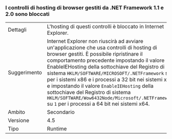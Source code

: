 ### <a name="managed-browser-hosting-controls-from-the-net-framework-11-and-20-are-blocked"></a>I controlli di hosting di browser gestiti da .NET Framework 1.1 e 2.0 sono bloccati

|   |   |
|---|---|
|Dettagli|L'hosting di questi controlli è bloccato in Internet Explorer.|
|Suggerimento|Internet Explorer non riuscirà ad avviare un'applicazione che usa controlli di hosting di browser gestiti. È possibile ripristinare il comportamento precedente impostando il valore EnableIEHosting della sottochiave del Registro di sistema <code>HKLM/SOFTWARE/MICROSOFT/.NETFramework</code> su <code>1</code> per i sistemi x86 e i processi a 32 bit nei sistemi x64 e impostando il valore <code>EnableIEHosting</code> della sottochiave del Registro di sistema <code>HKLM/SOFTWARE/Wow6432Node/Microsoft/.NETFramework</code> su <code>1</code> per i processi a 64 bit nei sistemi x64.|
|Ambito|Secondario|
|Versione|4.5|
|Tipo|Runtime|

